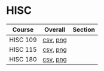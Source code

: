 # HISC

| Course | Overall | Section |
| ------ | ------- | ------- |
| HISC 109 | [csv](https://github.com/UCSD-Historical-Enrollment-Data/2025Winter/blob/main/overall/HISC%20109.csv), [png](https://raw.githubusercontent.com/UCSD-Historical-Enrollment-Data/2025Winter/main/plot_overall/HISC%20109.png) |  |
| HISC 115 | [csv](https://github.com/UCSD-Historical-Enrollment-Data/2025Winter/blob/main/overall/HISC%20115.csv), [png](https://raw.githubusercontent.com/UCSD-Historical-Enrollment-Data/2025Winter/main/plot_overall/HISC%20115.png) |  |
| HISC 180 | [csv](https://github.com/UCSD-Historical-Enrollment-Data/2025Winter/blob/main/overall/HISC%20180.csv), [png](https://raw.githubusercontent.com/UCSD-Historical-Enrollment-Data/2025Winter/main/plot_overall/HISC%20180.png) |  |
